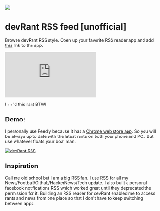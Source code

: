 [![](https://www.devrant.io/static/devrant/img/landing/landing-desk-guy1.png)](https://www.devrant.io/)
# devRant RSS feed [unofficial]
Browse devRant RSS style. Open up your favorite RSS reader app and add [this](http://devrant-rss.herokuapp.com/) link to the app. 

[![](https://external.fmaa1-2.fna.fbcdn.net/safe_image.php?d=AQCLQu8ftw6RJJyi&w=487&h=255&url=https%3A%2F%2Fwww.devrant.io%2Frants%2F272703%2Fimage.png&cfs=1&upscale=1&_nc_hash=AQAYtON-seGmGTSM)](https://www.devrant.io/rants/272703/want-devrant-to-offer-rss-feed-this)


I ++'d this rant BTW!


## Demo:
I personally use Feedly because it has a [Chrome web store app](https://chrome.google.com/webstore/detail/feedly/hipbfijinpcgfogaopmgehiegacbhmob?hl=en). So you will be always up to date with the latest rants on both your phone and PC.. But use whatever floats your boat man.

[![devRant RSS](https://lh5.googleusercontent.com/2fJFXlCRjH5m7FafjsvyOBZ-vEw7xedIcPZST6gzaqtdiH3_zK8AqO5iN211RXKv8z1qsA7S6q9-g8Y=w2880-h1606-rw)](https://doc-08-78-docs.googleusercontent.com/docs/securesc/ha0ro937gcuc7l7deffksulhg5h7mbp1/6ifs0vnh1rlqbejh9oef7kl1n5p7v4pe/1494705600000/00624197631066680328/*/0B5hhUVFR-N9iaHY5bzJieHBmRXc?e=view)

## Inspiration
Call me old school but I am a big RSS fan. I use RSS for all my News/Football/Github/HackerNews/Tech update. I also built a personal facebook notifications RSS which worked great until they deprecated the permission for it. Building an RSS reader for devRant enabled me to access rants and news from one place so that I don't have to keep switching between apps.
